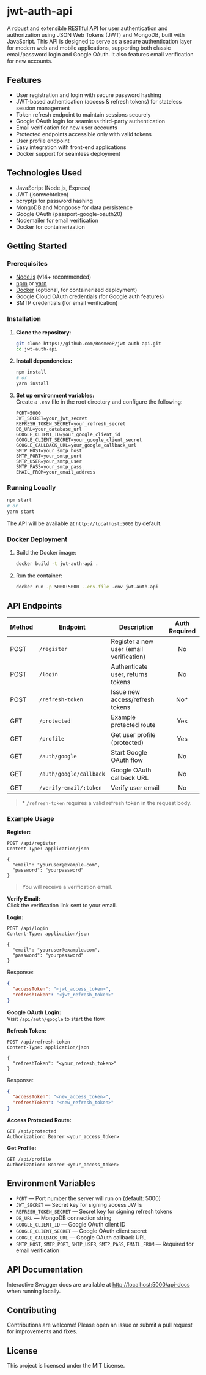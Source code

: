 
# jwt-auth-api

A robust and extensible RESTful API for user authentication and authorization using JSON Web Tokens (JWT) and MongoDB, built with JavaScript. This API is designed to serve as a secure authentication layer for modern web and mobile applications, supporting both classic email/password login and Google OAuth. It also features email verification for new accounts.

## Features

- User registration and login with secure password hashing
- JWT-based authentication (access & refresh tokens) for stateless session management
- Token refresh endpoint to maintain sessions securely
- Google OAuth login for seamless third-party authentication
- Email verification for new user accounts
- Protected endpoints accessible only with valid tokens
- User profile endpoint
- Easy integration with front-end applications
- Docker support for seamless deployment

## Technologies Used

- JavaScript (Node.js, Express)
- JWT (jsonwebtoken)
- bcryptjs for password hashing
- MongoDB and Mongoose for data persistence
- Google OAuth (passport-google-oauth20)
- Nodemailer for email verification
- Docker for containerization

## Getting Started

### Prerequisites

- [Node.js](https://nodejs.org/) (v14+ recommended)
- [npm](https://www.npmjs.com/) or [yarn](https://yarnpkg.com/)
- [Docker](https://www.docker.com/) (optional, for containerized deployment)
- Google Cloud OAuth credentials (for Google auth features)
- SMTP credentials (for email verification)

### Installation

1. **Clone the repository:**
   ```bash
   git clone https://github.com/RosmeoP/jwt-auth-api.git
   cd jwt-auth-api
   ```

2. **Install dependencies:**
   ```bash
   npm install
   # or
   yarn install
   ```

3. **Set up environment variables:**  
   Create a `.env` file in the root directory and configure the following:
   ```
   PORT=5000
   JWT_SECRET=your_jwt_secret
   REFRESH_TOKEN_SECRET=your_refresh_secret
   DB_URL=your_database_url
   GOOGLE_CLIENT_ID=your_google_client_id
   GOOGLE_CLIENT_SECRET=your_google_client_secret
   GOOGLE_CALLBACK_URL=your_google_callback_url
   SMTP_HOST=your_smtp_host
   SMTP_PORT=your_smtp_port
   SMTP_USER=your_smtp_user
   SMTP_PASS=your_smtp_pass
   EMAIL_FROM=your_email_address
   ```

### Running Locally

```bash
npm start
# or
yarn start
```

The API will be available at `http://localhost:5000` by default.

### Docker Deployment

1. Build the Docker image:
   ```bash
   docker build -t jwt-auth-api .
   ```

2. Run the container:
   ```bash
   docker run -p 5000:5000 --env-file .env jwt-auth-api
   ```

## API Endpoints

| Method | Endpoint                 | Description                                 | Auth Required |
|--------|--------------------------|---------------------------------------------|:------------:|
| POST   | `/register`              | Register a new user (email verification)    |      No      |
| POST   | `/login`                 | Authenticate user, returns tokens           |      No      |
| POST   | `/refresh-token`         | Issue new access/refresh tokens             |      No*     |
| GET    | `/protected`             | Example protected route                     |     Yes      |
| GET    | `/profile`               | Get user profile (protected)                |     Yes      |
| GET    | `/auth/google`           | Start Google OAuth flow                     |      No      |
| GET    | `/auth/google/callback`  | Google OAuth callback URL                   |      No      |
| GET    | `/verify-email/:token`   | Verify user email                           |      No      |

> \* `/refresh-token` requires a valid refresh token in the request body.

### Example Usage

**Register:**
```http
POST /api/register
Content-Type: application/json

{
  "email": "youruser@example.com",
  "password": "yourpassword"
}
```
> You will receive a verification email.

**Verify Email:**  
Click the verification link sent to your email.

**Login:**
```http
POST /api/login
Content-Type: application/json

{
  "email": "youruser@example.com",
  "password": "yourpassword"
}
```
Response:
```json
{
  "accessToken": "<jwt_access_token>",
  "refreshToken": "<jwt_refresh_token>"
}
```

**Google OAuth Login:**  
Visit `/api/auth/google` to start the flow.

**Refresh Token:**
```http
POST /api/refresh-token
Content-Type: application/json

{
  "refreshToken": "<your_refresh_token>"
}
```
Response:
```json
{
  "accessToken": "<new_access_token>",
  "refreshToken": "<new_refresh_token>"
}
```

**Access Protected Route:**
```http
GET /api/protected
Authorization: Bearer <your_access_token>
```

**Get Profile:**
```http
GET /api/profile
Authorization: Bearer <your_access_token>
```

## Environment Variables

- `PORT` — Port number the server will run on (default: 5000)
- `JWT_SECRET` — Secret key for signing access JWTs
- `REFRESH_TOKEN_SECRET` — Secret key for signing refresh tokens
- `DB_URL` — MongoDB connection string
- `GOOGLE_CLIENT_ID` — Google OAuth client ID
- `GOOGLE_CLIENT_SECRET` — Google OAuth client secret
- `GOOGLE_CALLBACK_URL` — Google OAuth callback URL
- `SMTP_HOST`, `SMTP_PORT`, `SMTP_USER`, `SMTP_PASS`, `EMAIL_FROM` — Required for email verification

## API Documentation

Interactive Swagger docs are available at [http://localhost:5000/api-docs](http://localhost:5000/api-docs) when running locally.

## Contributing

Contributions are welcome! Please open an issue or submit a pull request for improvements and fixes.

## License

This project is licensed under the MIT License.





